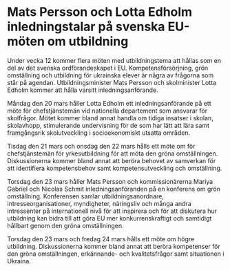 # Mats Persson och Lotta Edholm inledningstalar på svenska EU-möten om utbildning

Under vecka 12 kommer flera möten med utbildningstema att hållas som en del av det svenska ordförandeskapet i EU. Kompetensförsörjning, grön omställning och utbildning för ukrainska elever är några av frågorna som står på agendan. Utbildningsminister Mats Persson och skolminister Lotta Edholm kommer att hålla varsitt inledningsanförande.

Måndag den 20 mars håller Lotta Edholm ett inledningsanförande på ett möte för chefstjänstemän vid nationella departement som ansvarar för skolfrågor. Mötet kommer bland annat handla om tidiga insatser i skolan, skolavhopp, stimulerande undervisning för de som har lätt att lära samt framgångsrik skolutveckling i socioekonomiskt utsatta områden.

Tisdag den 21 mars och onsdag den 22 mars hålls ett möte om för chefstjänstemän för yrkesutbildning för att möta den gröna omställningen. Diskussionerna kommer bland annat att beröra behovet av samverkan för att identifiera kompetensbehov samt kompetensutveckling och omställning.

Torsdag den 23 mars håller Mats Persson och kommissionärerna Mariya Gabriel och Nicolas Schmit inledningsanföranden på en konferens om grön omställning. Konferensen samlar utbildningsanordnare, intresseorganisationer, myndigheter, näringsliv och många andra intressenter på internationell nivå för att inspirera och för att diskutera hur utbildning kan bidra till att göra EU mer konkurrenskraftigt och samtidigt hållbart genom den gröna omställningen.

Torsdag den 23 mars och fredag 24 mars hålls ett möte om högre utbildning. Diskussionerna kommer bland annat att beröra kompetenser för den gröna omställningen, erkännande- och kvalitetsfrågor samt situationen i Ukraina.
